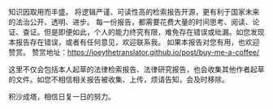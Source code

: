 知识因取用而丰盛。
将逻辑严谨、可读性高的检索报告开源，更有利于国家未来的法治公开、透明、进步。
每一份报告，都需要花费大量的时间思考、阅读、论证、查证。但是即便如此，个人的能力终究有限，难免存在错误或纰漏。如您发现本报告存在错误，或者有任何意见，欢迎联系我。
如果本报告对您有用，也欢迎赞赏。
赞赏地址：https://joeythetranslator.github.io/post/buy-me-a-coffee/

这里不仅会包括本人起草的法律检索报告、法律研究报告，也会收集其他作者起草的文件。如您不相信相关报告被收集、上传，烦请告知，会及时移除。

积沙成塔，相信日复一日的努力。
